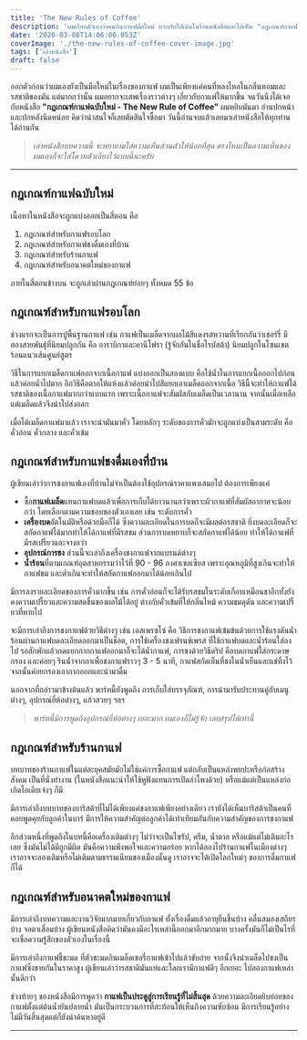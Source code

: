 ```yaml
---
title: 'The New Rules of Coffee'
description: 'ผมเรียกตัวเองว่าคนกินกาแฟมือใหม่ บวกกับไปเดินในร้านหนังสือและได้เห็น "กฎเกณฑ์กาแฟฉบับใหม่ - The New Rule of Coffee" วางอยู่บนชั้นหนังสือ พลิกหน้าหลังดูสักหน่อยเลยตัดสินใจซื้อมา และเอามาเป็นเล่าหนังสือในวันนี้ครับ'
date: '2020-03-08T14:06:06.053Z'
coverImage: './the-new-rules-of-coffee-cover-image.jpg'
tags: ['เล่าหนังสือ']
draft: false
---
```


ออกตัวก่อนว่าผมเองยังเป็นมือใหม่ในเรื่องของกาแฟ ผมเป็นเพียงแค่คนที่หลงไหลในกลิ่นหอมและรสชาติของมัน แต่มากกว่านั้น ผมอยากจะเสพเรื่องราวต่างๆ เกี่ยวกับกาแฟให้มากขึ้น จนวันนึงได้เจอกับหนังสือ **"กฎเกณฑ์กาแฟฉบับใหม่ - The New Rule of Coffee"** ผมหยิบมันมา อ่านปกหน้าและปกหลังนิดหน่อย คิดว่าน่าสนใจก็เลยตัดสินใจซื้อมา วันนี้อ่านจบแล้วเลยมาเล่าหนังสือให้ทุกท่านได้อ่านกัน

> _เล่าหนังสือบทความนี้ จะพยายามใส่ความเห็นส่วนตัวให้น้อยที่สุด ตรงไหนเป็นความเห็นของผมเองก็จะใส่โควทตัวเอียงไว้แบบนี้นะครับ_

---

## กฎเกณฑ์กาแฟฉบับใหม่

เนื้อหาในหนังสือจะถูกแบ่งออกเป็นสี่ตอน คือ

1. กฎเกณฑ์สำหรับกาแฟรอบโลก
2. กฎเกณฑ์สำหรับกาแฟชงดื่มเองที่บ้าน
3. กฎเกณฑ์สำหรับร้านกาแฟ
4. กฎเกณฑ์สำหรับอนาคตใหม่ของกาแฟ

ภายในสี่ตอนข้างบน จะถูกเล่าผ่านกฎเกณฑ์ย่อยๆ ทั้งหมด 55 ข้อ

## กฎเกณฑ์สำหรับกาแฟรอบโลก

ช่วงแรกจะเป็นการปูพื้นฐานกาแฟ เช่น กาแฟเป็นเมล็ดจากผลไม้สีแดงรสหวานที่เรียกกันว่าเชอร์รี่ มีสองสายพันธุ์ที่นิยมปลูกกัน คือ อาราบิกาและคานีโฟรา (รู้จักกันในชื่อโรบัสต้า) นิยมปลูกในโซนเขตร้อนแนวเส้นศูนย์สูตร

วิธีในการแยกเมล็ดกาแฟออกจากเนื้อกาแฟ แบ่งออกเป็นสองแบบ คือใช้น้ำในการแยกเนื้อออกไปก่อนแล้วค่อยน้ำไปตาก อีกวิธีคือตากให้แห้งแล้วค่อยนำไปสีแยกเอาเมล็ดออกจากเนื้อ วิธีนี้จะทำให้กาแฟได้รสชาติของเนื้อกาแฟมากกว่าแบบแรก เพราะเนื้อกาแฟจะสัมผัสกับเมล็ดเป็นเวลานาน จากนั้นเมื่อเหลือแต่เมล็ดแล้วจึงนำไปส่งออก

เมื่อได้เมล็ดกาแฟมาแล้ว เราจะนำมันมาคั่ว โดยหลักๆ ระดับของการคั่วมักจะถูกแบ่งเป็นสามระดับ คือ คั่วอ่อน คั่วกลาง และคั่วเข้ม

## กฎเกณฑ์สำหรับกาแฟชงดื่มเองที่บ้าน

ผู้เขียนเล่าว่าการชงกาแฟเองที่บ้านไม่จำเป็นต้องใช้อุปกรณ์ราคาแพงเสมอไป ต้องการเพียงแค่

- ซื้อ**กาแฟเมล็ด**แทนกาแฟบดแล้วเพื่อการเก็บได้ยาวนานกว่าเพราะผิวกาแฟที่สัมผัสอากาศจะน้อยกว่า โดยเลือกตามความชอบของตัวเองเลย เช่น ระดับการคั่ว
- **เครื่องบด**อัตโนมัติหรือด้วยมือก็ได้ ซึ่งความละเอียดในการบดก็จะมีผลต่อรสชาติ ยิ่งบดละเอียดก็จะสกัดกาแฟได้มากทำให้ได้กาแฟที่มีรสขม ส่วนการบดหยาบก็จะสกัดกาแฟได้น้อย ทำให้ได้กาแฟที่มีรสเปริ้ยวและจางกว่า
- **อุปกรณ์การชง** ส่วนนี้จะเล่าถึงเครื่องชงกาแฟจากแบรนด์ต่างๆ
- **น้ำร้อน**ที่ตามเกณฑ์อุตสาหกรรมว่าไว้ที่ 90 - 96 องศาเซลเซียส เพราะอุณหภูมิที่สูงเกินจะทำให้กาแฟขม และต่ำเกินจะทำให้สกัดกาแฟออกมาได้น้อยเกินไป

มีการลงรายละเอียดของการคั่วมากขึ้น เช่น การคั่วอ่อนก็จะได้รับรสขมในระดับเกือบเหมือนชาอีกทั้งยังคงความเปรี้ยวและความสดชื่นของผลไม้ได้อยู่ ต่างกับคั่วเข้มที่ให้กลิ่นไหม้ ความขมดุดัน และความเปริ้ยวที่หายไป

จะมีการเล่าถึงการชงกาแฟด้วยวิธีต่างๆ เช่น เอสเพรซโซ่ คือ วิธีการชงกาแฟเข้มข้นด้วยการใช้แรงดันน้ำร้อนผ่านกาแฟบดละเอียดออกมาเป็นช็อต, การใช้เครื่องชงเฟรนช์เพรส ที่ใช้กาแฟบดและน้ำร้อนใส่ลงไป รอสักพักแล้วกดแยกกากกาแฟออกมาก็จะได้น้ำกาแฟ, การชงด้วยวิธีดริป คือบดกาแฟใส่กระดาษกรอง และค่อยๆ รินน้ำจากกาเพื่อชงกาแฟราวๆ 3 - 5 นาที, กาแฟสกัดเย็นที่ชงในน้ำเย็นและแช่ทิ้งไว้ จากนั้นค่อยกรองเอากากออกและนำมาดื่ม

นอกจากที่กล่าวมาข้างต้นแล้ว พาร์ทนี้ยังพูดถึง การเก็บใส่บรรจุภัณฑ์, การนำมารับประทานคู่กับเมนูต่างๆ, อุปกรณ์ยี่ห้อต่างๆ, แก้วสวยๆ ฯลฯ

> _พาร์ทนี้มีการพูดถึงอุปกรณ์ยี่ห้อต่างๆ เยอะมาก ผมเองก็ไม่รู้จัก เลยสรุปได้เท่านี้_

## กฎเกณฑ์สำหรับร้านกาแฟ

บทบาทของร้านกาแฟในแต่ละยุคสมัยมักไม่ใช่แค่การซื้อกาแฟ แต่กลับเป็นแหล่งพบปะหรือก่อสร้างสังคม เป็นที่นั่งทำงาน (ในหนังสือแนะนำให้ใช้หูฟังแทนการเปิดลำโพงด้วย) หรือแม้แต่เป็นแหล่งก่อเกิดไอเดียเจ๋งๆ ก็มี

มีการเล่าถึงบทบาทของบาริสต้าที่ไม่ได้เพียงแค่ชงกาแฟเพียงอย่างเดียว เรายังได้เห็นบาริสต้าเป็นคนที่คอยพูดคุยกับลูกค้าในบาร์ มีการให้ความสำคัญต่อลูกค้าได้เท่าเทียมกันกับความสำคัญของการชงกาแฟ

อีกส่วนหนึ่งที่พูดถึงในบทนี้คือเครื่องเติมต่างๆ ไม่ว่าจะเป็นไซรัป, ครีม, น้ำตาล หรือแม้แต่ไม่เติมอะไรเลย ซึ่งมันไม่ได้มีถูกมีผิด มันคือความพึงพอใจและความอร่อย หากได้ลองไปร้านกาแฟในเมืองต่างๆ เราอาจจะลองเติมหรือไม่เติมตามธรรมเนียมของเมืองนั้นดู เราอาจจะได้เปิดโลกใหม่ๆ ของการดื่มกาแฟก็ได้

## กฎเกณฑ์สำหรับอนาคตใหม่ของกาแฟ

มีการเล่าถึงบทความและงานวิจัยมากมายเกี่ยวกับกาแฟ ทั้งเรื่องดื่มแล้วอายุยืนขึ้นบ้าง คลื่นสมองเสถียรบ้าง จอตาเสื่อมบ้าง ผู้เขียนหนังสือคิดว่ามันคงมีอะไรเหล่านี้ออกมาอีกมากมาย บางครั้งมันก็ไม่เป็นไรที่จะเชื่อความรู้สึกของตัวเองในเรื่องนี้

มีการเล่าถึงกาแฟขี้ชะมด ที่ตัวชะมดกินเมล็ดเชอรี่กาแฟเข้าไปแล้วขับถ่าย จากนั้งจึงนำเมล็ดไปชงเป็นกาแฟซึ่งขายกันในราคาสูง ผู้เขียนเล่าว่ารสชาติมันแย่และโลกเรามีกาแฟดีๆ อีกเยอะ ไปลองกาแฟเหล่านั้นดีกว่า

ช่วงท้ายๆ ของหนังสือมีการพูดว่า **กาแฟเป็นประตูสู่การเรียนรู้ที่ไม่สิ้นสุด** ด้วยความละเอียดยิบย่อยของกาแฟตั้งแต่ต้นน้ำยันปลายน้ำ มันเป็นกระบวนการที่สะท้อนให้เห็นถึงความซับซ้อน มีการเรียนรู้อย่างไม่มีวันสิ้นสุดแต่ก็ยังน่าค้นหาอยู่ดี

---
